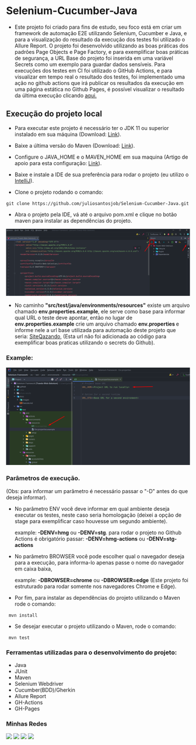 # Selenium-Cucumber-Java
- Este projeto foi criado para fins de estudo, seu foco está em criar um framework de automação E2E utilizando Selenium,
Cucumber e Java, e para a visualização do resultado da execução dos testes foi utilizado o Allure Report. O projeto foi
desenvolvido utilizando as boas práticas dos padrões Page Objects e Page Factory, e para exemplificar boas práticas de
segurança, a URL Base do projeto foi inserida em uma variável Secrets como um exemplo para guardar dados sensíveis. Para
execuções dos testes em CI foi utilizado o GitHub Actions, e para visualizar em tempo real o resultado dos testes,
foi implementado uma ação no github actions que irá publicar os resultados da execução em uma página estática no
Github Pages, é possível visualizar o resultado da última execução clicando <a href="https://juliosantosjob.github.io/Selenium-Cucumber-Java">aqui.</a>

<p>

## Execução do projeto local

- Para executar este projeto é necessário ter o JDK 11 ou superior instalado em sua máquina
  (Download: <a href="https://www.oracle.com/br/java/technologies/javase/jdk11-archive-downloads.html">
  Link</a>).

<p>

- Baixe a última versão do Maven
  (Download: <a href="https://maven.apache.org/download.cgi">
  Link</a>).

<p>

- Configure o JAVA_HOME e o MAVEN_HOME em sua maquina
  (Artigo de apoio para esta configuração:
  <a href="https://medium.com/beelabacademy/configurando-vari%C3%A1veis-de-ambiente-java-home-e-maven-home-no-windows-e-unix-d9461f783c26">
  Link</a>).

<p>

- Baixe e instale a IDE de sua preferência para rodar o projeto (eu utilizo o
  <a href="https://www.jetbrains.com/idea/download/#section=windows">
  IntelliJ</a>).

<p>

- Clone o projeto rodando o comando:

````
git clone https://github.com/juliosantosjob/Selenium-Cucumber-Java.git
````

<p>

- Abra o projeto pela IDE, vá até o arquivo pom.xml e clique no botão maven para instalar as dependências do projeto.

<p>

<img src="docs/images/Screenshot_1.png" heigth="850" width="1200">

<p>

- No caminho <strong>"src/test/java/environments/resources"</strong> existe um arquivo chamado <strong>
  env.properties.example</strong>, ele serve como base para informar qual URL o teste deve apontar, então
  no lugar de <strong>env.properties.example</strong> crie um arquivo chamado <strong>env.properties
  </strong> e informe nele a url base utilizada para automação deste projeto que seria:
  <a href="http://automationpratice.com.br/">
  SiteQazando</a>,
  (Esta url não foi adicionada ao código para exemplificar boas praticas utilizando o secrets do Github).

<p>

### Example:

![alt text](docs/images/Screenshot_2.png)

<p>

### Parâmetros de execução.

(Obs: para informar um parâmetro é necessário passar o "-D" antes do que deseja informar).

<p>

- No parâmetro ENV você deve informar em qual ambiente deseja executar os testes, neste caso seria homologação
  (deixei a opção de stage para exemplificar caso houvesse um segundo ambiente).<p>
  example:<strong> -DENV=hmg</strong> ou <strong> -DENV=stg</strong>.
  para rodar o projeto no Github Actions é obrigatório passar: <strong>-DENV=hmg-actions</strong> ou <strong>
  -DENV=stg-actions</strong>

<p>

- No parâmetro BROWSER você pode escolher qual o navegador deseja para a execução, para informa-lo apenas passe o nome
  do navegador em caixa baixa,
  <p>example: <strong>-DBROWSER=chrome</strong> ou <strong>-DBROWSER=edge</strong>
  (Este projeto foi estruturado para rodar somente nos navegadores Chrome e Edge).

<p>

- Por fim, para instalar as dependências do projeto utilizando o Maven rode o comando:

````
 mvn install
````

- Se desejar executar o projeto utilizando o Maven, rode o comando:

````
 mvn test
````

<p>
   
### Ferramentas utilizadas para o desenvolvimento do projeto:
- Java
- JUnit
- Maven
- Selenium Webdriver
- Cucumber(BDD)/Gherkin
- Allure Report
- GH-Actions
- GH-Pages
   
 ### Minhas Redes
   [<img src="https://img.shields.io/badge/linkedin-%230077B5.svg?&style=for-the-badge&logo=linkedin&logoColor=white" />](https://www.linkedin.com/in/julio-santos-43428019b)
   [<img src = "https://img.shields.io/badge/instagram-%23E4405F.svg?&style=for-the-badge&logo=instagram&logoColor=white">](https://www.instagram.com/juli0sts/)
   [<img src = "https://img.shields.io/badge/facebook-%231877F2.svg?&style=for-the-badge&logo=facebook&logoColor=white">](https://www.facebook.com/profile.php?id=100003793058455)
   <a href="mailto:julio958214@gmail.com"><img src="https://img.shields.io/badge/-Gmail-%23333?style=for-the-badge&logo=gmail&logoColor=white" target="_blank">
   </a>
